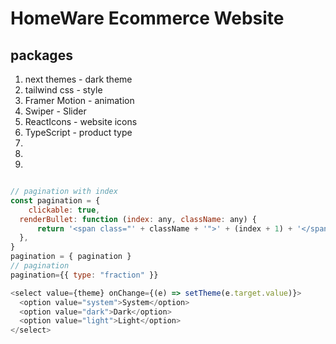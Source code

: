 # HomeWare Ecommerce Website

## packages

1. next themes - dark theme
2. tailwind css - style
3. Framer Motion - animation
4. Swiper - Slider
5. ReactIcons - website icons
6. TypeScript - product type
7.
8.
9.

```js

// pagination with index
const pagination = {
    clickable: true,
  renderBullet: function (index: any, className: any) {
      return '<span class="' + className + '">' + (index + 1) + '</span>'
  },
}
pagination = { pagination }
// pagination
pagination={{ type: "fraction" }}

```

```js
<select value={theme} onChange={(e) => setTheme(e.target.value)}>
  <option value="system">System</option>
  <option value="dark">Dark</option>
  <option value="light">Light</option>
</select>
```
